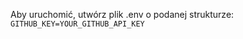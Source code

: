 Aby uruchomić, utwórz plik .env o podanej strukturze:
<code>
GITHUB_KEY=YOUR_GITHUB_API_KEY
</code>
